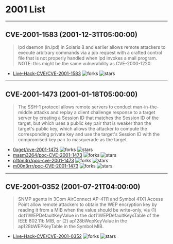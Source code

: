 # 2001 List

---
## CVE-2001-1583 (2001-12-31T05:00:00)
> lpd daemon (in.lpd) in Solaris 8 and earlier allows remote attackers to execute arbitrary commands via a job request with a crafted control file that is not properly handled when lpd invokes a mail program. NOTE: this might be the same vulnerability as CVE-2000-1220.
- [Live-Hack-CVE/CVE-2001-1583](https://github.com/Live-Hack-CVE/CVE-2001-1583)	<img alt="forks" src="https://img.shields.io/github/forks/Live-Hack-CVE/CVE-2001-1583">	<img alt="stars" src="https://img.shields.io/github/stars/Live-Hack-CVE/CVE-2001-1583">

---
## CVE-2001-1473 (2001-01-18T05:00:00)
> The SSH-1 protocol allows remote servers to conduct man-in-the-middle attacks and replay a client challenge response to a target server by creating a Session ID that matches the Session ID of the target, but which uses a public key pair that is weaker than the target's public key, which allows the attacker to compute the corresponding private key and use the target's Session ID with the compromised key pair to masquerade as the target.
- [0xget/cve-2001-1473](https://github.com/0xget/cve-2001-1473)	<img alt="forks" src="https://img.shields.io/github/forks/0xget/cve-2001-1473">	<img alt="stars" src="https://img.shields.io/github/stars/0xget/cve-2001-1473">
- [masm3264/poc-CVE-2001-1473](https://github.com/masm3264/poc-CVE-2001-1473)	<img alt="forks" src="https://img.shields.io/github/forks/masm3264/poc-CVE-2001-1473">	<img alt="stars" src="https://img.shields.io/github/stars/masm3264/poc-CVE-2001-1473">
- [p1ton3rr/poc-cve-2001-1473](https://github.com/p1ton3rr/poc-cve-2001-1473)	<img alt="forks" src="https://img.shields.io/github/forks/p1ton3rr/poc-cve-2001-1473">	<img alt="stars" src="https://img.shields.io/github/stars/p1ton3rr/poc-cve-2001-1473">
- [m00n3rrr/poc-CVE-2001-1473](https://github.com/m00n3rrr/poc-CVE-2001-1473)	<img alt="forks" src="https://img.shields.io/github/forks/m00n3rrr/poc-CVE-2001-1473">	<img alt="stars" src="https://img.shields.io/github/stars/m00n3rrr/poc-CVE-2001-1473">

---
## CVE-2001-0352 (2001-07-21T04:00:00)
> SNMP agents in 3Com AirConnect AP-4111 and Symbol 41X1 Access Point allow remote attackers to obtain the WEP encryption key by reading it from a MIB when the value should be write-only, via (1) dot11WEPDefaultKeyValue in the dot11WEPDefaultKeysTable of the IEEE 802.11b MIB, or (2) ap128bWepKeyValue in the ap128bWEPKeyTable in the Symbol MIB.
- [Live-Hack-CVE/CVE-2001-0352](https://github.com/Live-Hack-CVE/CVE-2001-0352)	<img alt="forks" src="https://img.shields.io/github/forks/Live-Hack-CVE/CVE-2001-0352">	<img alt="stars" src="https://img.shields.io/github/stars/Live-Hack-CVE/CVE-2001-0352">
